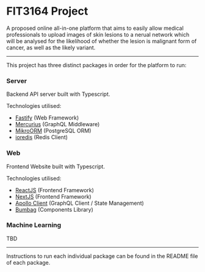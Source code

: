 # FIT3164 Project

A proposed online all-in-one platform that aims to easily allow medical professionals to upload images of skin lesions to a nerual network which will be analysed for the likelihood of whether the lesion is malignant form of cancer, as well as the likely variant. 

---

This project has three distinct packages in order for the platform to run:

### Server

Backend API server built with Typescript.

Technologies utilised:
- [Fastify](https://www.fastify.io/) (Web Framework)
- [Mercurius](https://mercurius.dev/#/) (GraphQL Middleware)
- [MikroORM](https://mikro-orm.io/) (PostgreSQL ORM)
- [ioredis](https://github.com/luin/ioredis) (Redis Client)


### Web

Frontend Website built with Typescript.

Technologies utilised:
- [ReactJS](https://reactjs.org/) (Frontend Framework)
- [NextJS](https://nextjs.org/) (Frontend Framework)
- [Apollo Client](https://www.apollographql.com/docs/react/) (GraphQL Client / State Management)
- [Bumbag](https://bumbag.style/) (Components Library)


### Machine Learning

TBD

---

Instructions to run each individual package can be found in the README file of each package.